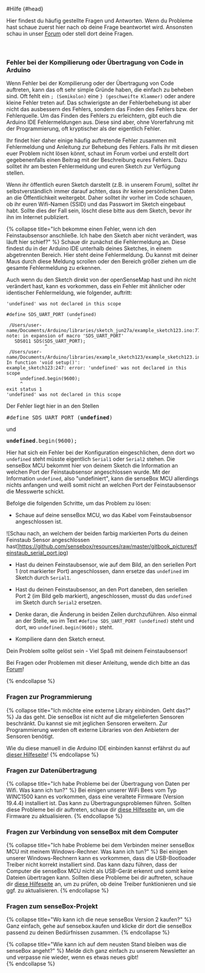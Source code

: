 #Hilfe {#head}
<div class="description">
Hier findest du häufig gestellte Fragen und Antworten. Wenn du Probleme hast schaue zuerst hier nach ob deine Frage beantwortet wird. Ansonsten schau in unser <a href="https://forum.sensebox.de/">Forum</a> oder stell dort deine Fragen.</div>
<div class="line">
    <br>
    <br>
</div>

### Fehler bei der Kompilierung oder Übertragung von Code in Arduino

Wenn Fehler bei der Kompilierung oder der Übertragung von Code auftreten, kann das oft sehr simple Gründe haben, die einfach zu beheben sind. Oft fehlt ein `; (Semikolon)` eine `} (geschweifte Klammer)` oder andere kleine Fehler treten auf. Das schwierigste an der Fehlerbehebung ist aber nicht das ausbessern des Fehlers, sondern das Finden des Fehlers bzw. der Fehlerquelle. Um das Finden des Fehlers zu erleichtern, gibt euch die Arduino IDE Fehlermeldungen aus. 
Diese sind aber, ohne Vorerfahrung mit der Programmierung, oft kryptischer als der eigentlich Fehler.

Ihr findet hier daher einige häufig auftretende Fehler zusammen mit Fehlermeldung und Anleitung zur Behebung des Fehlers. Falls ihr mit diesen euer Problem nicht lösen könnt, schaut im Forum vorbei und erstellt dort gegebenenfalls einen Beitrag mit der Beschreibung eures Fehlers. Dazu solltet ihr am besten Fehlermeldung und euren Sketch zur Verfügung stellen. 

<div class="box_info">
    <i class="fa fa-info fa-fw" aria-hidden="true" style="color: #42acf3;"></i>
   Wenn ihr öffentlich euren Sketch darstellt (z.B. in unserem Forum), solltet ihr selbstverständlich immer darauf achten, dass ihr keine persönlichen Daten an die Öffentlichkeit weitergebt. Daher solltet ihr vorher im Code schauen, ob ihr euren Wifi-Namen (SSID) und das Passwort im Sketch eingebaut habt. Sollte dies der Fall sein, löscht diese bitte aus dem Sketch, bevor ihr ihn im Internet publiziert.
</div>

{% collapse title="Ich bekomme einen Fehler, wenn ich den Feinstaubsensor anschließe. Ich habe den Sketch aber nicht verändert, was läuft hier schief?" %}
Schaue dir zunächst die Fehlermeldung an. Diese findest du in der Arduino IDE unterhalb deines Sketches, in einem abgetrennten Bereich. Hier steht deine Fehlermeldung. Du kannst mit deiner Maus durch diese Meldung scrollen oder den Bereich größer ziehen um die gesamte Fehlermeldung zu erkennen.

Auch wenn du den Sketch direkt von der openSenseMap hast und ihn nicht verändert hast, kann es vorkommen, dass ein Fehler mit ähnlicher oder identischer Fehlermeldung, wie folgender, auftritt:

```arduino
'undefined' was not declared in this scope
   
#define SDS_UART_PORT (undefined)
                          ^
 /Users/user-name/Documents/Arduino/libraries/sketch_jun27a/example_sketch123.ino:77:12: note: in expansion of macro 'SDS_UART_PORT'
   SDS011 SDS(SDS_UART_PORT);
              ^
 /Users/user-name/Documents/Arduino/libraries/example_sketch123/example_sketch123.ino: In function 'void setup()':
example_sketch123:247: error: 'undefined' was not declared in this scope
     undefined.begin(9600);
     ^
exit status 1
'undefined' was not declared in this scope
```

Der Fehler liegt hier in an den Stellen
<pre>#define SDS_UART_PORT (<b>undefined</b>)</pre>
und
<pre><b>undefined</b>.begin(9600);</pre>

Hier hat sich ein Fehler bei der Konfiguration eingeschlichen, denn dort wo `undefined` steht müsste eigentlich `Serial1` oder `Serial2` stehen. Die senseBox MCU bekommt hier von deinem Sketch die Information an welchen Port der Feinstaubsensor angeschlossen wurde. Mit der Information `undefined`, also "undefiniert", kann die senseBox MCU allerdings nichts anfangen und weiß somit nicht an welchen Port der Feinstaubsensor die Messwerte schickt. 

Befolge die folgenden Schritte, um das Problem zu lösen:

- Schaue auf deine senseBox MCU, wo das Kabel vom Feinstaubsensor angeschlossen ist.

![Schau nach, an welchem der beiden farbig markierten Ports du deinen Feinstaub Sensor angeschlossen hast]https://github.com/sensebox/resources/raw/master/gitbook_pictures/feinstaub_serial_port.jpg)

- Hast du deinen Feinstaubsensor, wie auf dem Bild, an den seriellen Port 1 (rot markierter Port) angeschlossen, dann ersetze das `undefined` im Sketch durch `Serial1`. 

- Hast du deinen Feinstaubsensor, an den Port daneben, den seriellen Port 2 (im Bild gelb markiert), angeschlossen, musst du das `undefined` im Sketch durch `Serial2` ersetzen. 

- Denke daran, die Änderung in beiden Zeilen durchzuführen. Also einmal an der Stelle, wo im Text `#define SDS_UART_PORT (undefined)` steht und dort, wo `undefined.begin(9600);` steht.

- Kompiliere dann den Sketch erneut. 

Dein Problem sollte gelöst sein - Viel Spaß mit deinem Feinstaubsensor! 

Bei Fragen oder Problemen mit dieser Anleitung, wende dich bitte an das [Forum](https://forum.sensebox.de)!

{% endcollapse %}


### Fragen zur Programmierung
{% collapse title="Ich möchte eine externe Library einbinden. Geht das?" %}
Ja das geht. Die senseBox ist nicht auf die mitgelieferten Sensoren beschränkt. Du kannst sie mit jeglichen Sensoren erweitern. Zur Programmierung werden oft externe Libraries von den Anbietern der Sensoren benötigt. 

Wie du diese manuell in die Arduino IDE einbinden kannst erfährst du auf [dieser Hilfeseite](add-external-libraries.md)!
{% endcollapse %}


### Fragen zur Datenübertragung

{% collapse title="Ich habe Probleme bei der Übertragung von Daten per Wifi. Was kann ich tun?" %}
Bei einigen unserer WiFi Bees vom Typ WINC1500 kann es vorkommen, dass eine veraltete Firmware (Version 19.4.4) installiert ist. Das kann zu Übertragungsproblemen führen. Sollten diese Probleme bei dir auftreten, schaue dir [diese Hilfeseite](additional-info.md) an, um die Firmware zu aktualisieren.
{% endcollapse %}

### Fragen zur Verbindung von senseBox mit dem Computer

{% collapse title="Ich habe Probleme bei dem Verbinden meiner senseBox MCU mit meinem Windows-Rechner. Was kann ich tun?" %}
Bei einigen unserer Windows-Rechnern kann es vorkommen, dass die USB-Bootloader Treiber nicht korrekt installiert sind. Das kann dazu führen, dass der Computer die senseBox MCU nicht als USB-Gerät erkennt und somit keine Dateien übertragen kann. Sollten diese Probleme bei dir auftreten, schaue dir [diese Hilfeseite](win-boot-help.md) an, um zu prüfen, ob deine Treiber funktionieren und sie ggf. zu aktualisieren.
{% endcollapse %}


### Fragen zum senseBox-Projekt

{% collapse title="Wo kann ich die neue senseBox Version 2 kaufen?" %}
Ganz einfach, gehe auf sensebox.kaufen und klicke dir dort die senseBox passend zu deinen Bedürfnissen zusammen.
{% endcollapse %}


{% collapse title="Wie kann ich auf dem neusten Stand bleiben was die senseBox angeht?" %}
Melde dich ganz einfach zu unserem Newsletter an und verpasse nie wieder, wenn es etwas neues gibt!     
{% endcollapse %}
